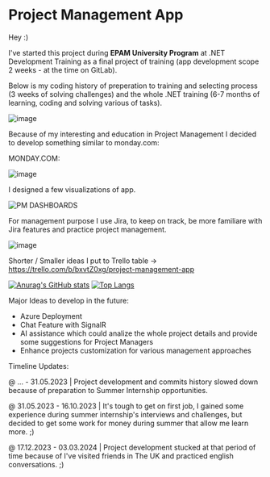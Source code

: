 # Project Management App

Hey :) 

I've started this project during **EPAM University Program** at .NET Development Training as a final project of training (app development scope 2 weeks - at the time on GitLab).

Below is my coding history of preperation to training and selecting process (3 weeks of solving challenges) and the whole .NET training (6-7 months of learning, coding and solving various of tasks).

![image](https://user-images.githubusercontent.com/34062651/227588476-2e8c3db3-e4ff-498a-bbb7-7a6358d2e68e.png)

Because of my interesting and education in Project Management I decided to develop something similar to monday.com: 

MONDAY.COM:

![image](https://user-images.githubusercontent.com/34062651/227597593-b4a8dbc6-0fa7-45e5-aa13-ecec40c883c0.png)

I designed a few visualizations of app.

![PM DASHBOARDS](https://user-images.githubusercontent.com/34062651/228310052-f25319eb-1db3-4f94-8d80-f32f99688405.gif)

For management purpose I use Jira, to keep on track, be more familiare with Jira features and practice project management.

![image](https://github.com/pmro-dev/ProjectManagementApp/assets/34062651/7410c954-2737-4fbc-b49e-30756d4016f3)

Shorter / Smaller ideas I put to Trello table -> https://trello.com/b/bxvtZ0xg/project-management-app

[![Anurag's GitHub stats](https://github-readme-stats.vercel.app/api?username=pmro-dev&hide=prs,issues,contribs&show_icons=true&theme=tokyonight)](https://github.com/anuraghazra/github-readme-stats)
[![Top Langs](https://github-readme-stats.vercel.app/api/top-langs/?username=pmro-dev)](https://github.com/anuraghazra/github-readme-stats)


Major Ideas to develop in the future:
- Azure Deployment
- Chat Feature with SignalR
- AI assistance which could analize the whole project details and provide some suggestions for Project Managers 
- Enhance projects customization for various management approaches

Timeline Updates:

@ ... - 31.05.2023 | Project development and commits history slowed down because of preparation to Summer Internship opportunities.

@ 31.05.2023 - 16.10.2023 | It's tough to get on first job, I gained some experience during summer internship's interviews and challenges, but decided to get some work for money during summer that allow me learn more. ;)

@ 17.12.2023 - 03.03.2024 | Project development stucked at that period of time because of I've visited friends in The UK and practiced english conversations. ;)
